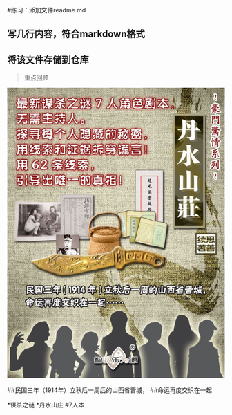 #练习：添加文件readme.md
##     写几行内容，符合markdown格式
##     将该文件存储到仓库

>重点回顾

![](./01.jpg)     

##民国三年（1914年）立秋后一周后的山西省晋城，
##命运再度交织在一起

*谋杀之谜
*丹水山庄
#7人本

